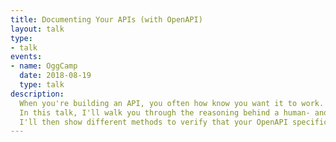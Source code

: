 ```yaml
---
title: Documenting Your APIs (with OpenAPI)
layout: talk
type:
- talk
events:
- name: OggCamp
  date: 2018-08-19
  type: talk
description:
  When you're building an API, you often how know you want it to work. You'll hopefully document it somewhere, but the format of that documentation will vary.
  In this talk, I'll walk you through the reasoning behind a human- and machine-readable format for your API documentation and the tooling that is built around the OpenAPI ecosystem. You'll learn how you can get kickstarted with documenting your existing APIs and create a stronger domain model for interactions with the API.
  I'll then show different methods to verify that your OpenAPI specifications actually match your implementation of your service, helping you catch a break in contract, with the end goal of being able to drive your API functionality through your contracts, rather than documenting the contract after implementation.
---
```

